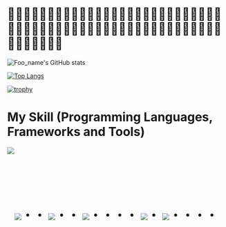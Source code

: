 # 🐧🐧🐧🐧🐧🐧🐧🐧🐧🐧🐧🐧🐧🐧🐧🐧🐧🐧🐧🐧🐧🐧🐧🐧🐧🐧🐧🐧🐧🐧🐧🐧🐧🐧🐧🐧🐧🐧🐧🐧🐧🐧🐧🐧🐧🐧🐧🐧🐧🐧🐧🐧🐧🐧🐧🐧🐧🐧🐧🐧🐧
![Foo_name's GitHub stats](https://github-readme-stats.vercel.app/api?username=YudaiImano&show_icons=true&theme=vue-dark)

[![Top Langs](https://github-readme-stats.vercel.app/api/top-langs/?username=YudaiImano&layout=compact&theme=vue-dark)](https://github.com/anuraghazra/github-readme-stats)

[![trophy](https://github-profile-trophy.vercel.app/?username=YudaiImano&theme=discord)](https://github.com/YudaiImano/github-profile-trophy)







# My Skill (Programming Languages, Frameworks and Tools)

<img src="https://skillicons.dev/icons?i=github,vscode,discord,c,cpp,cs,java,python" /> <br /><br />

  
  



<!-- --------------------------------- :) ---------------------------------- -->

<br><br><br>

<div align="center">
    <h1>
        <img src="https://user-images.githubusercontent.com/44926913/175852850-3fb6c715-1856-41ff-8c1f-94ce3b03b458.gif">・・
        <img src="https://user-images.githubusercontent.com/44926913/175853109-f8850656-6704-4a8a-bee6-9aca154d929b.gif">・・
        <img src="https://user-images.githubusercontent.com/44926913/175853154-5449d974-975e-44a6-ab84-a86031265e40.gif">・・・・
        <img src="https://user-images.githubusercontent.com/44926913/175853109-f8850656-6704-4a8a-bee6-9aca154d929b.gif">・
        <img src="https://user-images.githubusercontent.com/44926913/175853154-5449d974-975e-44a6-ab84-a86031265e40.gif">・・・・
    </h1>
  </div>
<br><br><br>
